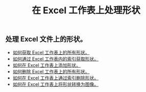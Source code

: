 ﻿---
title: 在 Excel 工作表上处理形状
second_title: Aspose.Cells Cloud Documen
linktitle: 形状
type: docs
url: /zh/shapes/
aliases: [/working-with-shapes/,/working-with-images/]
keywords: Working with shape on an Excel workshee
description: 如何在 Excel 工作表上使用形状。SDK 支持多种开发语言。它们包括 Android、C#、Go、Java、NodeJS、Perl、PHP、Python、Ruby 和 swift
weight: 100
kwords: Excel、Office 云、REST API、电子表格、PDF、CSV、Json、Markdwon、使用 Excel 工作表上的形状
---
## 处理 Excel 文件上的形状。

- [如何获取 Excel 工作表上的所有形状。](/cells/zh/shapes/get-all/)
- [如何通过 Excel 工作表内的索引获取形状。](/cells/zh/shapes/get/)
- [如何在 Excel 工作表上添加形状。](/cells/zh/shapes/add/)
- [如何删除 Excel 工作表上的所有形状。](/cells/zh/shapes/clear/)
- [如何在 Excel 工作表上通过索引删除形状。](/cells/zh/shapes/delete/)
- [如何在 Excel 工作表上将形状转换为图像。](/cells/zh/shapes/conversion/)
